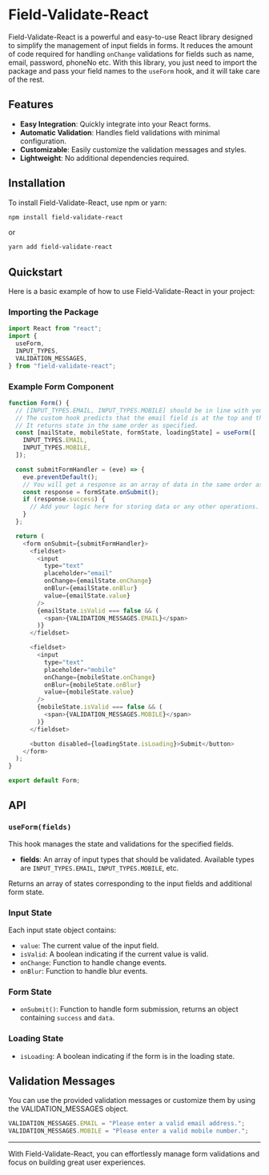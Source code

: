 # Field-Validate-React

Field-Validate-React is a powerful and easy-to-use React library designed to simplify the management of input fields in forms. It reduces the amount of code required for handling `onChange` validations for fields such as name, email, password, phoneNo etc. With this library, you just need to import the package and pass your field names to the `useForm` hook, and it will take care of the rest.

## Features

- **Easy Integration**: Quickly integrate into your React forms.
- **Automatic Validation**: Handles field validations with minimal configuration.
- **Customizable**: Easily customize the validation messages and styles.
- **Lightweight**: No additional dependencies required.

## Installation

To install Field-Validate-React, use npm or yarn:

```bash
npm install field-validate-react
```

or

```bash
yarn add field-validate-react
```

## Quickstart

Here is a basic example of how to use Field-Validate-React in your project:

### Importing the Package

```javascript
import React from "react";
import {
  useForm,
  INPUT_TYPES,
  VALIDATION_MESSAGES,
} from "field-validate-react";
```

### Example Form Component

```javascript
function Form() {
  // [INPUT_TYPES.EMAIL, INPUT_TYPES.MOBILE] should be in line with your form input fields.
  // The custom hook predicts that the email field is at the top and then mobile.
  // It returns state in the same order as specified.
  const [mailState, mobileState, formState, loadingState] = useForm([
    INPUT_TYPES.EMAIL,
    INPUT_TYPES.MOBILE,
  ]);

  const submitFormHandler = (eve) => {
    eve.preventDefault();
    // You will get a response as an array of data in the same order as passed in the `useForm` hook.
    const response = formState.onSubmit();
    if (response.success) {
      // Add your logic here for storing data or any other operations.
    }
  };

  return (
    <form onSubmit={submitFormHandler}>
      <fieldset>
        <input
          type="text"
          placeholder="email"
          onChange={emailState.onChange}
          onBlur={emailState.onBlur}
          value={emailState.value}
        />
        {emailState.isValid === false && (
          <span>{VALIDATION_MESSAGES.EMAIL}</span>
        )}
      </fieldset>

      <fieldset>
        <input
          type="text"
          placeholder="mobile"
          onChange={mobileState.onChange}
          onBlur={mobileState.onBlur}
          value={mobileState.value}
        />
        {mobileState.isValid === false && (
          <span>{VALIDATION_MESSAGES.MOBILE}</span>
        )}
      </fieldset>

      <button disabled={loadingState.isLoading}>Submit</button>
    </form>
  );
}

export default Form;
```

## API

### `useForm(fields)`

This hook manages the state and validations for the specified fields.

- **fields**: An array of input types that should be validated. Available types are `INPUT_TYPES.EMAIL`, `INPUT_TYPES.MOBILE`, etc.

Returns an array of states corresponding to the input fields and additional form state.

### Input State

Each input state object contains:

- `value`: The current value of the input field.
- `isValid`: A boolean indicating if the current value is valid.
- `onChange`: Function to handle change events.
- `onBlur`: Function to handle blur events.

### Form State

- `onSubmit()`: Function to handle form submission, returns an object containing `success` and `data`.

### Loading State

- `isLoading`: A boolean indicating if the form is in the loading state.

## Validation Messages

You can use the provided validation messages or customize them by using the VALIDATION_MESSAGES object.

```javascript
VALIDATION_MESSAGES.EMAIL = "Please enter a valid email address.";
VALIDATION_MESSAGES.MOBILE = "Please enter a valid mobile number.";
```

---

With Field-Validate-React, you can effortlessly manage form validations and focus on building great user experiences.

